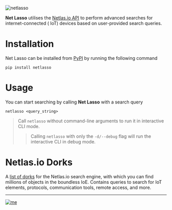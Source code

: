 ![netlasso](https://github.com/rly0nheart/netlasso/assets/74001397/f771a9f6-034c-4527-97fe-59c2247a9ba7)


**Net Lasso** utilises the [Netlas.io API](https://netlas.io/api) to perform advanced searches for internet-connected (
IoT) devices based on user-provided search queries.

# Installation

Net Lasso can be installed from [PyPI](https://pypi.org/project/netlasso) by running the following command

```commandline
pip install netlasso
```

# Usage

You can start searching by calling **Net Lasso** with a search query

```commandline
netlasso <query_string>
```
> Call `netlasso` without command-line arguments to run it in interactive CLI mode.
>> Calling `netlasso` with only the `-d/--debug` flag will run the interactive CLI in debug mode.


# Netlas.io Dorks

A [list of dorks](https://github.com/netlas-io/netlas-dorks) for the Netlas.io search engine, with which you can find
millions of objects in the boundless IoE. Contains queries to search for IoT elements, protocols, communication tools,
remote access, and more.
***
[![me](https://github.com/rly0nheart/netlasso/assets/74001397/8f67cb42-8216-4ee4-95d3-1206ad4f8c72)](https://about.me/rly0nheart)

